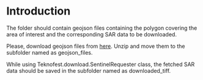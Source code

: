 # Introduction

The folder should contain geojson files containing the polygon covering the area of interest and the corresponding SAR data to be downloaded.

Please, download geojson files from [here](https://drive.google.com/drive/folders/137MfIIf_FrUN6WTHxLaD-AN-ksKMFAk5?usp=drive_link). Unzip and move them to the subfolder named as geojson_files.

While using Teknofest.download.SentinelRequester class, the fetched SAR data should be saved in the subfolder named as downloaded_tiff.
